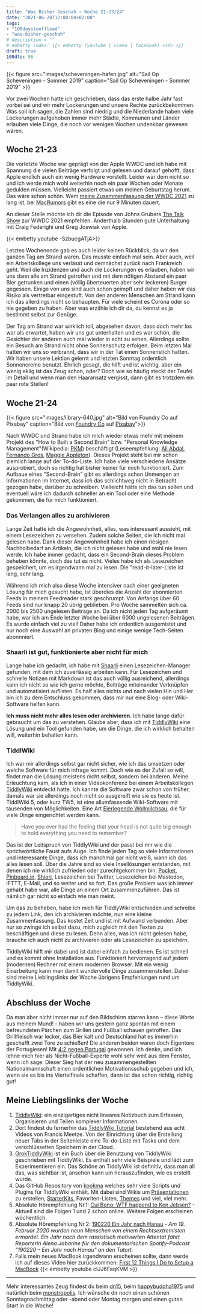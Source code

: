 ```yaml
---
title: "Was Bisher Geschah – Woche 21-23/24"
date: "2021-06-20T12:00:00+02:00"
tags:
- "100daystooffload"
- "was-bisher-geschah"
# description = ""
# embetty codes: {{< embetty (youtube | vimeo | facebook) <id> >}}
draft: true
100dto: 96
---
```


{{< figure src="images/scheveningen-hafen.jpg" alt="Sail Op Scheveningen - Sommer 2019" caption="Sail Op Scheveningen - Sommer 2019" >}}

Vor zwei Wochen hatte ich geschrieben, dass das erste halbe Jahr fast vorbei sei und wir mehr Lockerungen und unsere Rechte zurückbekommen. Was soll ich sagen, die Zahlen sind niedrig und die Niederlande haben viele Lockerungen aufgehoben immer mehr Städte, Kommunen und Länder erlauben viele Dinge, die noch vor wenigen Wochen undenkbar gewesen wären.

## Woche 21-23

Die vorletzte Woche war geprägt von der Apple WWDC und ich habe mit Spannung die vielen Beiträge verfolgt und gelesen und darauf gehofft, dass Apple endlich auch ein wenig Hardware vorstellt. Leider war dem nicht so und ich werde mich wohl weiterhin noch ein paar Wochen oder Monate gedulden müssen. Vielleicht passiert etwas um meinen Geburtstag herum. Das wäre schon schön. Wem [meine Zusammenfassung der WWDC 2021](https://zn80.net/2021/06/apple-keynote-zur-wwdc-2021/) zu lang ist, bei [MacRumors](https://www.macrumors.com/2021/06/07/wwdc-2021-recap/) gibt es eine die nur 9 Minuten dauert.

An dieser Stelle möchte ich dir die Episode von Johns Grubers [The Talk Show](https://www.youtube.com/watch?v=-SzbucgATjA) zur WWDC 2021 empfehlen. Anderthalb Stunden gute Unterhaltung mit Craig Federighi und Greg Joswiak von Apple. 

{{< embetty youtube -SzbucgATjA>}}

Letztes Wochenende gab es auch leider keinen Rückblick, da wir den ganzen Tag am Strand waren. Das musste einfach mal sein. Aber auch, weil ein Arbeitskollege uns verlässt und demnächst zurück nach Frankreich geht. Weil die Inzidenzen und auch die Lockerungen es erlauben, haben wir uns dann alle am Strand getroffen und mit dem nötigen Abstand ein paar Bier getrunken und einen (völlig überteuerten aber sehr leckeren) Burger gegessen. Einige von uns sind auch schon geimpft und daher haben wir das Risiko als vertretbar eingestuft. Von den anderen Menschen am Strand kann ich das allerdings nicht so behaupten. Für viele scheint es Corona oder so nie gegeben zu haben. Aber was erzähle ich dir da, du kennst es ja bestimmt selbst zur Genüge.

Der Tag am Strand war wirklich toll, abgesehen davon, dass doch mehr los war als erwartet, haben wir uns gut unterhalten und es war schön, die Gesichter der anderen auch mal wieder in echt zu sehen. Allerdings sollte ein Besuch am Strand nicht ohne Sonnenschutz erfolgen. Beim letzten Mal hatten wir uns so verbrannt, dass wir in der Tat einen Sonnenstich hatten. Wir haben unsere Lektion gelernt und letzten Sonntag ordentlich Sonnencreme benutzt. Ehrlich gesagt, die hilft und ist wichtig, aber ein wenig eklig ist das Zeug schon, oder? Doch wie so häufig steckt der Teufel im Detail und wenn man den Haaransatz vergisst, dann gibt es trotzdem ein paar rote Stellen!

## Woche 21-24

{{< figure src="images/library-640.jpg" alt="Bild von Foundry Co auf Pixabay" caption="Bild von [Foundry Co](https://pixabay.com/de/users/foundry-923783/) auf [Pixabay](https://pixabay.com/de/)">}}

Nach WWDC und Strand habe ich mich wieder etwas mehr mit meinem Projekt des "How to Built a Second Brain" bzw. "Personal Knowledge Management"(Wikipedia: [PKM]) beschäftigt (Leseempfehlung: [Ali Abdal], [Fernando Gros], [Maggie Appleton][basb]). Dieses Projekt steht bei mir schon ziemlich lange auf der To-do-Liste. Ich habe viele verschiedene Ansätze ausprobiert, doch so richtig hat bisher keiner für mich funktioniert. Zum Aufbaue eines "Second-Brain" gibt es allerdings schon Unmengen an Informationen im Internet, dass ich das schlichtweg nicht in Betracht gezogen habe, darüber zu schreiben. Vielleicht hätte ich das tun sollen und eventuell wäre ich dadurch schneller an ein Tool oder eine Methode gekommen, die für mich funktioniert.

[PKM]: https://de.wikipedia.org/wiki/Pers%C3%B6nliches_Wissensmanagement
[Ali Abdal]: https://aliabdaal.com/building-a-second-brain/
[Fernando Gros]: https://fernandogros.com/building-a-second-brain/
[basb]: https://maggieappleton.com/basb

### Das Verlangen alles zu archivieren

Lange Zeit hatte ich die Angewohnheit, alles, was interessant aussieht, mit einem Lesezeichen zu versehen. Zudem solche Seiten, die ich nicht mal gelesen habe. Dank dieser Angewohnheit habe ich einen riesigen Nachholbedarf an Artikeln, die ich nicht gelesen habe und wohl nie lesen werde. Ich habe immer gedacht, dass ein Second-Brain dieses Problem beheben könnte, doch das tut es nicht. Vieles habe ich als Lesezeichen gespeichert, um es irgendwann mal zu lesen. Die "read-it-later-Liste ist lang, sehr lang.

Während ich mich also diese Woche intensiver nach einer geeigneten Lösung für mich gesucht habe, ist überdies die Anzahl der abonnierten Feeds in meinem Feedreader stark geschrumpt. Von Anfangs über 60 Feeds sind nur knapp 20 übrig geblieben. Pro Woche sammelten sich ca. 2000 bis 2500 ungelesen Beiträge an. Da ich nicht jeden Tag aufgeräumt habe, war ich am Ende letzter Woche bei über 6000 ungelesenen Beiträgen. Es wurde einfach viel zu viel! Daher habe ich ordentlich ausgemistet und nur noch eine Auswahl an privaten Blog und einige wenige Tech-Seiten abonnniert.

### Shaarli ist gut, funktionierte aber nicht für mich

Lange habe ich gedacht, ich habe mit [Shaarli] einen Lesezeichen-Manager gefunden, mit dem ich zuverlässig arbeiten kann. Für Lesezeichen und schnelle Notizen mit Markdown ist das auch völlig ausreichend, allerdings kann ich nicht so wie ich gerne möchte, Beiträge miteinander Verknüpfen und automatisiert auflisten. Es half alles nichts und nach vielen Hin und Her bin ich zu dem Entschluss gekommen, dass mir nur eine Blog- oder Wiki-Software helfen kann.

**Ich muss nicht mehr alles lesen oder archivieren.** Ich habe lange dafür gebraucht um das zu verstehen. Glaube aber, dass ich mit [TiddlyWiki] eine Lösung und ein Tool gefunden habe, um die Dinge, die ich wirklich behalten will, weiterhin behalten kann.

### TiddlWiki

Ich war mir allerdings selbst gar nicht sicher, wie ich das umsetzen oder welche Software für mich infrage kommt. Doch wie es der Zufall so will, findet man die Lösung meistens nicht selbst, sondern bei anderen. Meine Erleuchtung kam, als ich in einer Videokonferenz bei einem Arbeitskollegen [TiddlyWiki] entdeckt hatte. Ich kannte die Software zwar schon von früher, damals war sie allerdings noch nicht so ausgereift wie sie es heute ist. TiddlWiki 5, oder kurz TW5, ist eine allumfassende Wiki-Software mit tausenden von Möglichkeiten. Eine Art [Eierlegende Wollmilchsau], die für viele Dinge eingerichtet werden kann.

> Have you ever had the feeling that your head is not quite big enough to hold everything you need to remember?

Das ist der Leitspruch von TiddlyWiki und der passt bei mir wie die sprichwörtliche Faust aufs Auge. Ich finde jeden Tag so viele Informationen und interessante Dinge, dass ich manchmal gar nicht weiß, wann ich das alles lesen soll. Über die Jahre sind so viele Insellösungen entstanden, mit denen ich nie wirklich zufrieden oder zurechtgekommen bin. [Pocket], [Pinboard.in], [Shiori], Lesezeichen bei Twitter, Lesezeichen bei Mastodon, IFTTT, E-Mail, und so weiter und so fort. Das große Problem was ich immer gehabt habe war, alle Dinge an einem Ort zusammenzuführen. Das ist nämlich gar nicht so einfach wie man meint.

Um das zu beheben, habe ich mich für TiddlyWiki entschieden und schreibe zu jedem Link, den ich archivieren möchte, nun eine kleine Zusammenfassung. Das kostet Zeit und ist mit Aufwand verbunden. Aber nur so zwinge ich selbst dazu, mich zugleich mit den Texten zu beschäftigen und diese zu lesen. Denn alles, was ich nicht gelesen habe, brauche ich auch nicht zu archivieren oder als Lesezeichen zu speichern.

TiddlyWiki hilft mir dabei und ist dabei einfach zu bedienen. Es ist schnell und es kommt ohne Installation aus. Funktioniert hervorragend auf jedem (modernen) Rechner mit einem modernen Browser. Mit ein wenig Einarbeitung kann man damit wundervolle Dinge zusammenstellen. Daher sind meine Lieblingslinks der Woche übrigens Empfehlungen rund um TiddlyWiki.

## Abschluss der Woche

Da man aber nicht immer nur auf den Bildschirm starren kann – diese Worte aus meinem Mund! - haben wir uns gestern ganz spontan mit einem befreundeten Pärchen zum Grillen und Fußball schauen getroffen. Das Grillfleisch war lecker, das Bier kalt und Deutschland hat es immerhin geschafft zwei Tore zu schießen! Die anderen beiden waren doch Eigentore der Portugiesen! Mit [4:2 gegen Portugal][sportschau] gewonnen. Ich denke, und ich lehne mich hier als Nicht-Fußball-Experte wohl sehr weit aus dem Fenster, wenn ich sage: Dieser Sieg hat der neu zusammengestellten Nationalmannschaft einen ordentlichen Motivationsschub gegeben und ich, wenn sie es bis ins Viertelfinale schaffen, dann ist das schon richtig, richtig gut!

## Meine Lieblingslinks der Woche

1. [TiddlyWiki]: ein einzigartiges nicht lineares Notizbuch zum Erfassen, Organisieren und Teilen komplexer Informationen. 
2. Dort findest du fernerhin das [TiddlyWiki Tutorial] bestehend aus acht Videos von Francis Meetze. Von der Einrichtung über die Erstellung neuer Tabs in der Seitenleiste eine To-do-Liste mit Tasks und dem verschlüsselten Speichern in der Cloud.
3. [GrokTiddlyWiki] ist ein Buch über die Benutzung von TiddlyWiki geschrieben mit TiddlyWiki. Es enthält sehr viele Beispiele und lädt zum Experimentieren ein. Das Schöne an TiddlyWiki ist definitiv, dass man all das, was sichtbar ist, ansehen kann um herauszufinden, wie es erstellt wurde.
4. Das GitHub Repository von [kookma] welches sehr viele Scripts und Plugins für TiddlyWiki enthält. Mit dabei sind Wikis um [Präsentationen](https://github.com/kookma/TW-Shiraz) zu erstellen, [StarterKits](https://github.com/kookma/TW-Shiraz), Favoriten-Listen, [Themes](https://github.com/kookma/Notebook) und viel, viel mehr.
5. Absolute Hörempfehlung Nr.1: [Cui Bono: WTF happend to Ken Jebsen?][kenjebsen] - Aktuell sind die Folgen 1 und 2 schon online. Weitere Folgen erscheinen wöchentlich.
6. Absolute Hörempfehlung Nr.2: [190220 Ein Jahr nach Hanau][hanau] - _Am 19. Februar 2020 wurden neun Menschen von einem Rechtsextremisten ermordet. Ein Jahr nach dem rassistisch motivierten Attentat fährt Reporterin Alena Jabarine für den dokumentarischen Spotify-Podcast "190220 – Ein Jahr nach Hanau" an den Tatort._
7. Falls mein neues MacBook irgendwann erscheinen sollte, dann werde ich auf dieses Video hier zurückkommen: [First 12 Things I Do to Setup a MacBook][12things-macbook]
    {{< embetty youtube cIJJ6FaqKVM >}}

[Eierlegende Wollmilchsau]: https://de.wikipedia.org/wiki/Eierlegende_Wollmilchsau
[TiddlyWiki]: https://tiddlywiki.com/
[Shaarli]: https://github.com/shaarli/Shaarli 
[Pocket]: https://getpocket.com
[Pinboard.in]: https://pinboard.in
[Shiori]: https://github.com/go-shiori/shiori
[TiddlyWiki Tutorial]: https://www.youtube.com/playlist?list=PLzZCajspPU_UjFn0uy-J9URz0LP4zhxRK
[GrokTiddlyWiki]: https://groktiddlywiki.com/read/
[kookma]: https://github.com/kookma?tab=repositories
[sportschau]: https://www.sportschau.de/fussball/uefaeuro2020/analyse-deutschland-portugal-dfb-team-begeistert-weil-loew-an-den-richtigen-stellen-justiert-100.html
[kenjebsen]: https://www.ardaudiothek.de/cui-bono-wtf-happened-to-ken-%20jebsen/89991466
[hanau]: https://www.grimme-online-award.de/2021/preistraeger/p/d/190220-ein-jahr-nach-hanau-1/
[12things-macbook]: https://www.youtube.com/watch?v=cIJJ6FaqKVM

---

Mehr interessantes Zeug findest du beim [dn15](https://dn15.de/), beim [happybuddha1975](https://happybuddha1975.de/) und natürlich beim [monstropolis](https://monstropolis.wordpress.com/). Ich wünsche dir noch einen schönen Sonntagnachmittag oder -abend oder Montag morgen und einen guten Start in die Woche!
